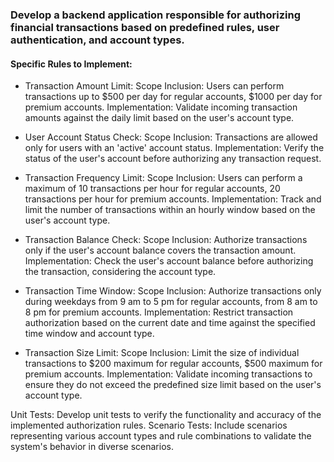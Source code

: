 
### Develop a backend application responsible for authorizing financial transactions based on predefined rules, user authentication, and account types.

#### Specific Rules to Implement:

* Transaction Amount Limit:
Scope Inclusion: Users can perform transactions up to $500 per day for regular accounts, $1000 per day for premium accounts.
Implementation: Validate incoming transaction amounts against the daily limit based on the user's account type.

* User Account Status Check:
Scope Inclusion: Transactions are allowed only for users with an 'active' account status.
Implementation: Verify the status of the user's account before authorizing any transaction request.

* Transaction Frequency Limit:
Scope Inclusion: Users can perform a maximum of 10 transactions per hour for regular accounts, 20 transactions per hour for premium accounts.
Implementation: Track and limit the number of transactions within an hourly window based on the user's account type.

* Transaction Balance Check:
Scope Inclusion: Authorize transactions only if the user's account balance covers the transaction amount.
Implementation: Check the user's account balance before authorizing the transaction, considering the account type.

* Transaction Time Window:
Scope Inclusion: Authorize transactions only during weekdays from 9 am to 5 pm for regular accounts, from 8 am to 8 pm for premium accounts.
Implementation: Restrict transaction authorization based on the current date and time against the specified time window and account type.

* Transaction Size Limit:
Scope Inclusion: Limit the size of individual transactions to $200 maximum for regular accounts, $500 maximum for premium accounts.
Implementation: Validate incoming transactions to ensure they do not exceed the predefined size limit based on the user's account type.

Unit Tests: Develop unit tests to verify the functionality and accuracy of the implemented authorization rules.
Scenario Tests: Include scenarios representing various account types and rule combinations to validate the system's behavior in diverse scenarios.
